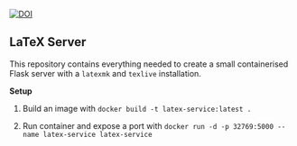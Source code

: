 [![DOI](https://zenodo.org/badge/686339559.svg)](https://zenodo.org/doi/10.5281/zenodo.10571416)

## LaTeX Server

This repository contains everything needed to create a small containerised Flask server with a `latexmk` and `texlive` installation.

**Setup**

1. Build an image with `docker build -t latex-service:latest .`

2. Run container and expose a port with `docker run -d -p 32769:5000 --name latex-service latex-service`